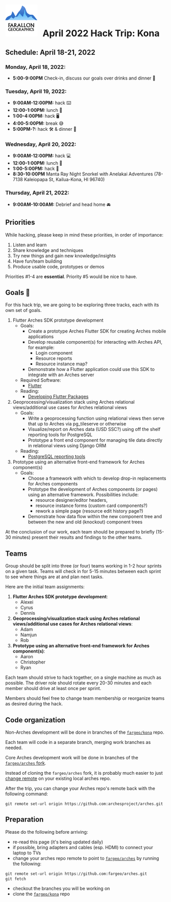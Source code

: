 # <img src="img/fargeo.png" style="width: 100px; margin-right:10px;"/> April 2022 Hack Trip: Kona

## Schedule: April 18-21, 2022

### Monday, April 18, 2022:
- **5:00-9:00PM** Check-in, discuss our goals over drinks and dinner 🍺

### Tuesday, April 19, 2022:
- **9:00AM-12:00PM:** hack ⌨️
- **12:00-1:00PM:** lunch 🍴
- **1:00-4:00PM:** hack 🖥
- **4:00-5:00PM:** break 😅
- **5:00PM-?:** hack 🛠 & dinner 🍴

### Wednesday, April 20, 2022:
- **9:00AM-12:00PM:** hack 💻
- **12:00-1:00PM:** lunch 🍴
- **1:00-5:00PM:** hack 📱
- **8:30-10:00PM** Manta Ray Night Snorkel with Anelakai Adventures (78-7138 Kaleiopapa St, Kailua-Kona, HI 96740)

### Thursday, April 21, 2022:
- **9:00AM-10:00AM:** Debrief and head home 🚘

## Priorities

While hacking, please keep in mind these priorities, in order of importance:

1. Listen and learn
2. Share knowledge and techniques
3. Try new things and gain new knowledge/insights
4. Have fun/team building
5. Produce usable code, prototypes or demos

Priorities #1-4 are **essential**.  Priority #5 would be nice to have.

## Goals 💯

For this hack trip, we are going to be exploring three tracks, each with its own set of goals.
1. Flutter Arches SDK prototype development
    - Goals:
        - Create a prototype Arches Flutter SDK for creating Arches mobile applications
        - Develop reusable component(s) for interacting with Arches API, for example:
            - Login component
            - Resource reports
            - Resource instance map?
        - Demonstrate how a Flutter application could use this SDK to integrate with an Arches server
    - Required Software:
        - [Flutter](https://flutter.dev/docs/get-started/install)
    - Reading:
        - [Developing Flutter Packages](https://docs.flutter.dev/development/packages-and-plugins/developing-packages)
2. Geoprocessing/visualization stack using Arches relational views/additional use cases for Arches relational views
    - Goals:
        - Write a geoprocessing function using relational views then serve that up to Arches via pg_tileserve or otherwise
        - Visualize/report on Arches data (USD SSC?) using off the shelf reporting tools for PostgreSQL
        - Prototype a front end component for managing tile data directly in relational views using Django ORM
    - Reading:
        - [PostgreSQL reporting tools](https://www.postgresql.org/download/products/5-reporting-tools/)
3. Prototype using an alternative front-end framework for Arches component(s) 
    - Goals:
        - Choose a framework with which to develop drop-in replacements for Arches components
        - Prototype the development of Arches components (or pages) using an alternative framework. Possibilities include:
            - resource designer/editor headers,
            - resource instance forms (custom card components?)
            - rework a simple page (resource edit history page?)
        - Demonstrate how data flow within the new component tree and between the new and old (knockout) component trees

At the conclusion of our work, each team should be prepared to briefly (15-30 minutes) present their results and findings to the other teams.

## Teams

Group should be split into three (or four) teams working in 1-2 hour sprints on a given task. Teams will check in for 5-15 minutes between each sprint to see where things are at and plan next tasks.

Here are the initial team assignments:

1. **Flutter Arches SDK prototype development**:
    - Alexei
    - Cyrus
    - Dennis
2. **Geoprocessing/visualization stack using Arches relational views/additional use cases for Arches relational views**:
    - Adam
    - Namjun
    - Rob
3. **Prototype using an alternative front-end framework for Arches component(s)**:
    - Aaron
    - Christopher
    - Ryan

Each team should strive to hack together, on a single machine as much as possible.  The driver role should rotate every 20-30 minutes and each member should drive at least once per sprint.

Members should feel free to change team membership or reorganize teams as desired during the hack.

## Code organization
Non-Arches development will be done in branches of the [`fargeo/kona`](https://github.com/fargeo/kona) repo.

Each team will code in a separate branch, merging work branches as needed.

Core Arches development work will be done in branches of the [`fargeo/arches` fork](https://github.com/fargeo/arches).

Instead of cloning the `fargeo/arches` fork, it is probably much easier to just [change remote](#preparation) on your existing local arches repo.

After the trip, you can change your Arches repo's remote back with the following command:
```
git remote set-url origin https://github.com:archesproject/arches.git
```

## Preparation

Please do the following before arriving:

- re-read this page (it's being updated daily)
- if possible, bring adapters and cables (esp. HDMI) to connect your laptop to TVs
- change your arches repo remote to point to [`fargeo/arches`](https://github.com/fargeo/arches) by running the following:
```
git remote set-url origin https://github.com:fargeo/arches.git
git fetch
```
- checkout the branches you will be working on
- clone the [`fargeo/kona`](https://github.com/fargeo/kona) repo

